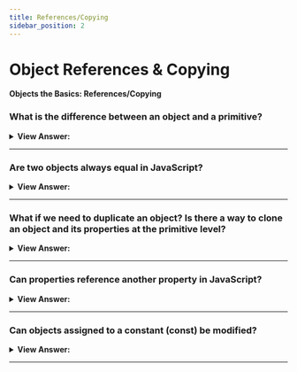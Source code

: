 ```yaml
---
title: References/Copying
sidebar_position: 2
---
```


# Object References & Copying

**Objects the Basics: References/Copying**

<head>
  <title>Object References/Copying - Frontend Interview Questions & Answers</title>
  <meta charSet="utf-8" />
</head>

### What is the difference between an object and a primitive?

<details>
  <summary><strong>View Answer:</strong></summary>
  <div>
  <div><strong>Interview Response:</strong> Objects are stored and copied by reference while primitive values are always copied as whole values.
</div><br />
  <div><strong className="codeExample">Code Example:</strong><br /><br />

  <div></div>

```js
// Here we put a copy of the message into the phrase:
let message = 'Hello!';
let phrase = message;

console.log(phrase); // returns 'Hello!'

phrase = 'Goodbye!';
console.log(phrase);
// returns 'Goodbye!', you can't do that with objects

// Copying a reference, but the object itself not duplicated

let user = { name: 'John' };

let admin = user;

admin.name = 'Pete'; // changed by the "admin" reference

alert(user.name); // 'Pete', changes are seen from the "user" reference

// Two objects are equal only if they are the same object.

let a = {};
let b = a; // copy the reference

alert(a == b); // true, both variables reference the same object
alert(a === b); // true
```

  </div>
  </div>
</details>

---

### Are two objects always equal in JavaScript?

<details>
  <summary><strong>View Answer:</strong></summary>
  <div>
  <div><strong>Interview Response:</strong> Two objects are only equal if they are the same object. This can be achieved through object referencing.
</div><br />
  <div><strong className="codeExample">Code Example:</strong><br /><br />

  <div></div>

```js
// Both are equal objects reference the same object literal
let a = {};
let b = a; // copy the reference

alert(a == b); // true, both variables reference the same object
alert(a === b); // true

////////////////////////////

// two independent objects

let a = {};
let b = {};

alert(a == b); // false
```

  </div>
  </div>
</details>

---

### What if we need to duplicate an object? Is there a way to clone an object and its properties at the primitive level?

<details>
  <summary><strong>View Answer:</strong></summary>
  <div>
  <div><strong>Interview Response:</strong> It’s a bit of a process, you need to create a new object and replicate the structure of the existing one by iterating over its properties and copying them at the primitive level. We also can use Object.assign to replace for..in loop for simple cloning.
</div><br />
  <div><strong className="codeExample">Code Example:</strong><br /><br />

  <div></div>

```js
let user = {
  name: 'John',
  age: 30,
};

let clone = {}; // the new empty object

// let's copy all user properties into it
for (let key in user) {
  clone[key] = user[key];
}

// now clone is a fully independent object with the same content
clone.name = 'Pete'; // changed the data in it

alert(user.name); // still John in the original object

////////////////////////////

// We also can use Object.assign to replace for..in loop for simple cloning:

let user = {
  name: 'John',
  age: 30,
};

let clone = Object.assign({}, user);
```

  </div>
  </div>
</details>

---

### Can properties reference another property in JavaScript?

<details>
  <summary><strong>View Answer:</strong></summary>
  <div>
  <div><strong>Interview Response:</strong> Yes, this happens when a property has an object as a value and that object has individual properties. The nested properties are referenced by the parent property.
</div><br />
  <div><strong className="codeExample">Code Example:</strong><br /><br />

  <div></div>

```js
let user = {
  name: 'John',
  // The sizes property references the height and width properties
  sizes: {
    height: 182,
    width: 50,
  },
};

alert(user.sizes.height); // 182
```

:::note

Notably, this means that values of properties are not necessarily primitive.

:::

  </div>
  </div>
</details>

---

### Can objects assigned to a constant (const) be modified?

<details>
  <summary><strong>View Answer:</strong></summary>
  <div>
  <div><strong>Interview Response:</strong> The object itself can be modified, but the declared variable cannot. The reason behind this is the variable is constant, it must always reference the same object, but properties of that object are free to change.
</div><br />
  <div><strong className="codeExample">Code Example:</strong><br /><br />

  <div></div>

```js
const user = {
  name: 'John',
};

user.name = 'Pete'; // (*)

alert(user.name); // Pete
```

  </div>
  </div>
</details>

---
